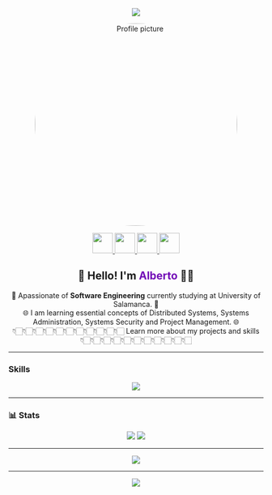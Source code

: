 <p align="center">
  <img src="https://capsule-render.vercel.app/api?type=waving&color=0:5e60ce,100:7209b7&height=200&section=header"/>
</p>

<p align="center">
  <img src="https://media2.giphy.com/media/v1.Y2lkPTc5MGI3NjExazlvdjdqc2ljaWlqM2ViZGdma3Y5NGJrcHQ0MWdjcjExOG8xbXJhOSZlcD12MV9pbnRlcm5hbF9naWZfYnlfaWQmY3Q9Zw/XO8RMtRaK73isIt0i2/giphy.gif" width="400" style="border-radius: 200%" alt="Profile picture"/>
</p>

<p align="center">
  <a href="https://www.instagram.com/beeto.gm" target="_blank">
    <img height="40" src="https://img.shields.io/badge/Instagram-%23E4405F.svg?style=for-the-badge&logo=Instagram&logoColor=white"/>
  </a>
  <a href="mailto:alberto.g.m.0214@gmail.com">
    <img height="40" src="https://img.shields.io/badge/Email-%23D14836.svg?style=for-the-badge&logo=gmail&logoColor=white"/>
  </a>
  <a href="https://www.linkedin.com/in/alberto-garc%C3%ADa-mart%C3%ADn-916871341/" target="_blank">
    <img height="40" src="https://img.shields.io/badge/LinkedIn-%230077B5.svg?style=for-the-badge&logo=linkedin&logoColor=white"/>
  </a>
  <a href="https://github.com/albergm02" target="_blank">
    <img height="40" src="https://img.shields.io/badge/GitHub-%23121011.svg?style=for-the-badge&logo=github&logoColor=white"/>
  </a>
</p>

<!-- Quick Intro -->
<h2 align="center">👋 Hello! I'm <span style="color:#7209b7;">Alberto</span> 👨‍💻</h2>
<p align="center">
  🚀 Apassionate of <strong>Software Engineering</strong> currently studying at University of Salamanca. 🚀<br>
  🌐 I am learning essential concepts of Distributed Systems, Systems Administration, Systems Security and Project Management. 🌐 <br>
  👇🏻​👇🏻​👇🏻​👇🏻​👇🏻​👇🏻​👇🏻​👇🏻​👇🏻​👇🏻​👇🏻​ Learn more about my projects and skills 👇🏻​👇🏻​👇🏻​👇🏻​👇🏻​👇🏻​👇🏻​👇🏻​👇🏻​👇🏻​👇🏻​
</p>

---

### Skills

<p align="center">
  <img src="https://skillicons.dev/icons?i=visualstudio,vscode,js,html,css,java,matlab,linux,c,cpp,mysql,discord&perline=15"/>
</p>

---

### 📊 Stats

<p align="center">
  <img src="https://github-readme-stats.vercel.app/api?username=albergm02&show_icons=true&theme=radical&border_radius=10&hide_border=false"/>
  <img src="[![Top Langs](https://github-readme-stats.vercel.app/api/top-langs/?username=albergm02)](https://github.com/anuraghazra/github-readme-stats)"/>
</p>

---

<p align="center">
  <img src="https://github-readme-stats.vercel.app/api/top-langs/?username=albergm02&layout=compact&theme=radical&border_radius=10&hide_border=false"/>
</p>

---

<p align="center">
  <img src="https://capsule-render.vercel.app/api?type=waving&color=0:7209b7,100:4361ee&height=120&section=footer"/>
</p>
